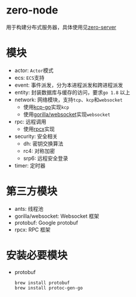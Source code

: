 # zero-node

用于构建分布式服务器，具体使用见[zero-server](https://github.com/zerogo-hub/zero-server)

# 模块

- actor: `Actor`模式
- ecs: `ECS`支持
- event: 事件派发，分为本进程派发和跨进程派发
- entity: 封装数据库与缓存的访问，要求`go 1.8` 以上
- network: 网络模块，支持`tcp`、`kcp`和`websocket`
  - 使用[kcp-go](https://github.com/xtaci/kcp-go)实现`kcp`
  - 使用[gorilla/websocket](https://github.com/gorilla/websocket)实现`websocket`
- rpc: 远程调用
  - 使用[rpcx](<(https://doc.rpcx.io)>)实现
- security: 安全相关
  - dh: 密钥交换算法
  - rc4: 对称加密
  - srp6: 远程安全登录
- timer: 定时器

# 第三方模块

- ants: 线程池
- gorilla/websocket: Websocket 框架
- protobuf: Google protobuf
- rpcx: RPC 框架

# 安装必要模块

- protobuf

  ```text
  brew install protobuf
  brew install protoc-gen-go
  ```
